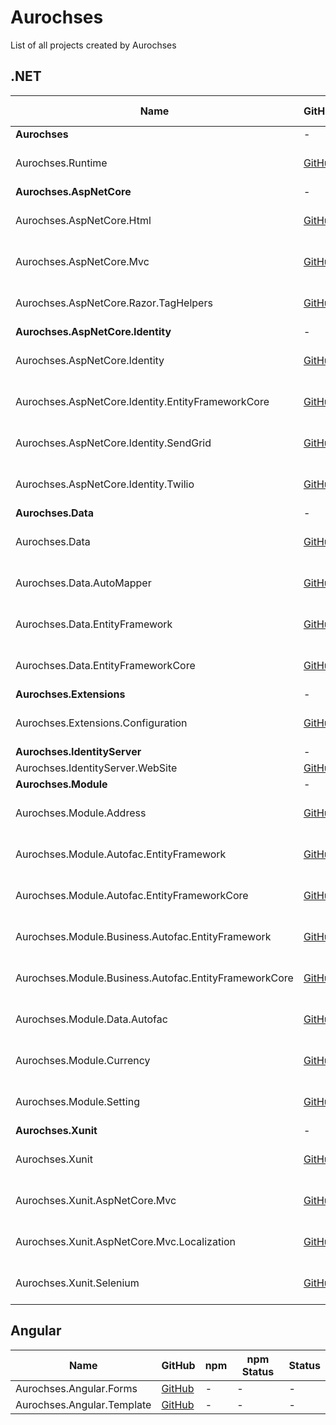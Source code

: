 # Aurochses

List of all projects created by Aurochses

## .NET

Name | GitHub | NuGet | NuGet Status | Status
-----|--------|-------|--------------|-------
**Aurochses** | - | - | - | -
Aurochses.Runtime | [GitHub](https://github.com/Aurochses/Aurochses.Runtime) | [![NuGet](https://img.shields.io/nuget/v/Aurochses.Runtime.svg?style=flat-square)](https://www.nuget.org/packages/Aurochses.Runtime) | [![NuGet Status](http://nugetstatus.com/Aurochses.Runtime.png)](http://nugetstatus.com/packages/Aurochses.Runtime) | OK | NO
**Aurochses.AspNetCore** | - | - | - | -
Aurochses.AspNetCore.Html | [GitHub](https://github.com/Aurochses/Aurochses.AspNetCore.Html) | [![NuGet](https://img.shields.io/nuget/v/Aurochses.AspNetCore.Html.svg?style=flat-square)](https://www.nuget.org/packages/Aurochses.AspNetCore.Html) | [![NuGet Status](http://nugetstatus.com/Aurochses.AspNetCore.Html.png)](http://nugetstatus.com/packages/Aurochses.AspNetCore.Html) | OK
Aurochses.AspNetCore.Mvc | [GitHub](https://github.com/Aurochses/Aurochses.AspNetCore.Mvc) | [![NuGet](https://img.shields.io/nuget/v/Aurochses.AspNetCore.Mvc.svg?style=flat-square)](https://www.nuget.org/packages/Aurochses.AspNetCore.Mvc) | [![NuGet Status](http://nugetstatus.com/Aurochses.AspNetCore.Mvc.png)](http://nugetstatus.com/packages/Aurochses.AspNetCore.Mvc) | OK
Aurochses.AspNetCore.Razor.TagHelpers | [GitHub](https://github.com/Aurochses/Aurochses.AspNetCore.Razor.TagHelpers) | [![NuGet](https://img.shields.io/nuget/v/Aurochses.AspNetCore.Razor.TagHelpers.svg?style=flat-square)](https://www.nuget.org/packages/Aurochses.AspNetCore.Razor.TagHelpers) | [![NuGet Status](http://nugetstatus.com/Aurochses.AspNetCore.Razor.TagHelpers.png)](http://nugetstatus.com/packages/Aurochses.AspNetCore.Razor.TagHelpers) | OK
**Aurochses.AspNetCore.Identity** | - | - | - | -
Aurochses.AspNetCore.Identity | [GitHub](https://github.com/Aurochses/Aurochses.AspNetCore.Identity) | [![NuGet](https://img.shields.io/nuget/v/Aurochses.AspNetCore.Identity.svg?style=flat-square)](https://www.nuget.org/packages/Aurochses.AspNetCore.Identity) | [![NuGet Status](http://nugetstatus.com/Aurochses.AspNetCore.Identity.png)](http://nugetstatus.com/packages/Aurochses.AspNetCore.Identity) | OK
Aurochses.AspNetCore.Identity.EntityFrameworkCore | [GitHub](https://github.com/Aurochses/Aurochses.AspNetCore.Identity.EntityFrameworkCore) | [![NuGet](https://img.shields.io/nuget/v/Aurochses.AspNetCore.Identity.EntityFrameworkCore.svg?style=flat-square)](https://www.nuget.org/packages/Aurochses.AspNetCore.Identity.EntityFrameworkCore) | [![NuGet Status](http://nugetstatus.com/Aurochses.AspNetCore.Identity.EntityFrameworkCore.png)](http://nugetstatus.com/packages/Aurochses.AspNetCore.Identity.EntityFrameworkCore) | OK
Aurochses.AspNetCore.Identity.SendGrid | [GitHub](https://github.com/Aurochses/Aurochses.AspNetCore.Identity.SendGrid) | [![NuGet](https://img.shields.io/nuget/v/Aurochses.AspNetCore.Identity.SendGrid.svg?style=flat-square)](https://www.nuget.org/packages/Aurochses.AspNetCore.Identity.SendGrid) | [![NuGet Status](http://nugetstatus.com/Aurochses.AspNetCore.Identity.SendGrid.png)](http://nugetstatus.com/packages/Aurochses.AspNetCore.Identity.SendGrid) | OK
Aurochses.AspNetCore.Identity.Twilio | [GitHub](https://github.com/Aurochses/Aurochses.AspNetCore.Identity.Twilio) | [![NuGet](https://img.shields.io/nuget/v/Aurochses.AspNetCore.Identity.Twilio.svg?style=flat-square)](https://www.nuget.org/packages/Aurochses.AspNetCore.Identity.Twilio) | [![NuGet Status](http://nugetstatus.com/Aurochses.AspNetCore.Identity.Twilio.png)](http://nugetstatus.com/packages/Aurochses.AspNetCore.Identity.Twilio) | OK
**Aurochses.Data** | - | - | - | -
Aurochses.Data | [GitHub](https://github.com/Aurochses/Aurochses.Data) | [![NuGet](https://img.shields.io/nuget/v/Aurochses.Data.svg?style=flat-square)](https://www.nuget.org/packages/Aurochses.Data) | [![NuGet Status](http://nugetstatus.com/Aurochses.Data.png)](http://nugetstatus.com/packages/Aurochses.Data) | OK
Aurochses.Data.AutoMapper | [GitHub](https://github.com/Aurochses/Aurochses.Data.AutoMapper) | [![NuGet](https://img.shields.io/nuget/v/Aurochses.Data.AutoMapper.svg?style=flat-square)](https://www.nuget.org/packages/Aurochses.Data.AutoMapper) | [![NuGet Status](http://nugetstatus.com/Aurochses.Data.AutoMapper.png)](http://nugetstatus.com/packages/Aurochses.Data.AutoMapper) | OK
Aurochses.Data.EntityFramework | [GitHub](https://github.com/Aurochses/Aurochses.Data.EntityFramework) | [![NuGet](https://img.shields.io/nuget/v/Aurochses.Data.EntityFramework.svg?style=flat-square)](https://www.nuget.org/packages/Aurochses.Data.EntityFramework) | [![NuGet Status](http://nugetstatus.com/Aurochses.Data.EntityFramework.png)](http://nugetstatus.com/packages/Aurochses.Data.EntityFramework) | TESTS REQUIRED
Aurochses.Data.EntityFrameworkCore | [GitHub](https://github.com/Aurochses/Aurochses.Data.EntityFrameworkCore) | [![NuGet](https://img.shields.io/nuget/v/Aurochses.Data.EntityFrameworkCore.svg?style=flat-square)](https://www.nuget.org/packages/Aurochses.Data.EntityFrameworkCore) | [![NuGet Status](http://nugetstatus.com/Aurochses.Data.EntityFrameworkCore.png)](http://nugetstatus.com/packages/Aurochses.Data.EntityFrameworkCore)  | OK
**Aurochses.Extensions** | - | - | - | -
Aurochses.Extensions.Configuration | [GitHub](https://github.com/Aurochses/Aurochses.Extensions.Configuration) | [![NuGet](https://img.shields.io/nuget/v/Aurochses.Extensions.Configuration.svg?style=flat-square)](https://www.nuget.org/packages/Aurochses.Extensions.Configuration) | [![NuGet Status](http://nugetstatus.com/Aurochses.Extensions.Configuration.png)](http://nugetstatus.com/packages/Aurochses.Extensions.Configuration)  | OK
**Aurochses.IdentityServer** | - | - | - | -
Aurochses.IdentityServer.WebSite | [GitHub](https://github.com/Aurochses/Aurochses.IdentityServer.WebSite) | - | - | REFACTOR
**Aurochses.Module** | - | - | - | -
Aurochses.Module.Address | [GitHub](https://github.com/Aurochses/Aurochses.Module.Address) | [![NuGet](https://img.shields.io/nuget/v/Aurochses.Module.Address.svg?style=flat-square)](https://www.nuget.org/packages/Aurochses.Module.Address) | [![NuGet Status](http://nugetstatus.com/Aurochses.Module.Address.png)](http://nugetstatus.com/packages/Aurochses.Module.Address) | Alpha
Aurochses.Module.Autofac.EntityFramework | [GitHub](https://github.com/Aurochses/Aurochses.Module.Autofac.EntityFramework) | [![NuGet](https://img.shields.io/nuget/v/Aurochses.Module.Autofac.EntityFramework.svg?style=flat-square)](https://www.nuget.org/packages/Aurochses.Module.Autofac.EntityFramework) | [![NuGet Status](http://nugetstatus.com/Aurochses.Module.Autofac.EntityFramework.png)](http://nugetstatus.com/packages/Aurochses.Module.Autofac.EntityFramework) | OK
Aurochses.Module.Autofac.EntityFrameworkCore | [GitHub](https://github.com/Aurochses/Aurochses.Module.Autofac.EntityFrameworkCore) | [![NuGet](https://img.shields.io/nuget/v/Aurochses.Module.Autofac.EntityFrameworkCore.svg?style=flat-square)](https://www.nuget.org/packages/Aurochses.Module.Autofac.EntityFrameworkCore) | [![NuGet Status](http://nugetstatus.com/Aurochses.Module.Autofac.EntityFrameworkCore.png)](http://nugetstatus.com/packages/Aurochses.Module.Autofac.EntityFrameworkCore) | OK
Aurochses.Module.Business.Autofac.EntityFramework | [GitHub](https://github.com/Aurochses/Aurochses.Module.Business.Autofac.EntityFramework) | [![NuGet](https://img.shields.io/nuget/v/Aurochses.Module.Business.Autofac.EntityFramework.svg?style=flat-square)](https://www.nuget.org/packages/Aurochses.Module.Business.Autofac.EntityFramework) | [![NuGet Status](http://nugetstatus.com/Aurochses.Module.Business.Autofac.EntityFramework.png)](http://nugetstatus.com/packages/Aurochses.Module.Business.Autofac.EntityFramework) | OK
Aurochses.Module.Business.Autofac.EntityFrameworkCore | [GitHub](https://github.com/Aurochses/Aurochses.Module.Business.Autofac.EntityFrameworkCore) | [![NuGet](https://img.shields.io/nuget/v/Aurochses.Module.Business.Autofac.EntityFrameworkCore.svg?style=flat-square)](https://www.nuget.org/packages/Aurochses.Module.Business.Autofac.EntityFrameworkCore) | [![NuGet Status](http://nugetstatus.com/Aurochses.Module.Business.Autofac.EntityFrameworkCore.png)](http://nugetstatus.com/packages/Aurochses.Module.Business.Autofac.EntityFrameworkCore) | OK
Aurochses.Module.Data.Autofac | [GitHub](https://github.com/Aurochses/Aurochses.Module.Data.Autofac) | [![NuGet](https://img.shields.io/nuget/v/Aurochses.Module.Data.Autofac.svg?style=flat-square)](https://www.nuget.org/packages/Aurochses.Module.Data.Autofac) | [![NuGet Status](http://nugetstatus.com/Aurochses.Module.Data.Autofac.png)](http://nugetstatus.com/packages/Aurochses.Module.Data.Autofac) | OK
Aurochses.Module.Currency | [GitHub](https://github.com/Aurochses/Aurochses.Module.Currency) | [![NuGet](https://img.shields.io/nuget/v/Aurochses.Module.Currency.svg?style=flat-square)](https://www.nuget.org/packages/Aurochses.Module.Currency) | [![NuGet Status](http://nugetstatus.com/Aurochses.Module.Currency.png)](http://nugetstatus.com/packages/Aurochses.Module.Currency) | OK
Aurochses.Module.Setting | [GitHub](https://github.com/Aurochses/Aurochses.Module.Setting) | [![NuGet](https://img.shields.io/nuget/v/Aurochses.Module.Setting.svg?style=flat-square)](https://www.nuget.org/packages/Aurochses.Module.Setting) | [![NuGet Status](http://nugetstatus.com/Aurochses.Module.Setting.png)](http://nugetstatus.com/packages/Aurochses.Module.Setting) | OK
**Aurochses.Xunit** | - | - | - | -
Aurochses.Xunit | [GitHub](https://github.com/Aurochses/Aurochses.Xunit) | [![NuGet](https://img.shields.io/nuget/v/Aurochses.Xunit.svg?style=flat-square)](https://www.nuget.org/packages/Aurochses.Xunit) | [![NuGet Status](http://nugetstatus.com/Aurochses.Xunit.png)](http://nugetstatus.com/packages/Aurochses.Xunit) | OK
Aurochses.Xunit.AspNetCore.Mvc | [GitHub](https://github.com/Aurochses/Aurochses.Xunit.AspNetCore.Mvc) | [![NuGet](https://img.shields.io/nuget/v/Aurochses.Xunit.AspNetCore.Mvc.svg?style=flat-square)](https://www.nuget.org/packages/Aurochses.Xunit.AspNetCore.Mvc) | [![NuGet Status](http://nugetstatus.com/Aurochses.Xunit.AspNetCore.Mvc.png)](http://nugetstatus.com/packages/Aurochses.Xunit.AspNetCore.Mvc) | OK
Aurochses.Xunit.AspNetCore.Mvc.Localization | [GitHub](https://github.com/Aurochses/Aurochses.Xunit.AspNetCore.Mvc.Localization) | [![NuGet](https://img.shields.io/nuget/v/Aurochses.Xunit.AspNetCore.Mvc.Localization.svg?style=flat-square)](https://www.nuget.org/packages/Aurochses.Xunit.AspNetCore.Mvc.Localization) | [![NuGet Status](http://nugetstatus.com/Aurochses.Xunit.AspNetCore.Mvc.Localization.png)](http://nugetstatus.com/packages/Aurochses.Xunit.AspNetCore.Mvc.Localization) | OK
Aurochses.Xunit.Selenium | [GitHub](https://github.com/Aurochses/Aurochses.Xunit.Selenium) | [![NuGet](https://img.shields.io/nuget/v/Aurochses.Xunit.Selenium.svg?style=flat-square)](https://www.nuget.org/packages/Aurochses.Xunit.Selenium) | [![NuGet Status](http://nugetstatus.com/Aurochses.Xunit.Selenium.png)](http://nugetstatus.com/packages/Aurochses.Xunit.Selenium) | OK

## Angular

Name | GitHub | npm | npm Status | Status
-----|--------|-------|--------------|-------
Aurochses.Angular.Forms | [GitHub](https://github.com/Aurochses/Aurochses.Angular.Forms) | - | - | -
Aurochses.Angular.Template | [GitHub](https://github.com/Aurochses/Aurochses.Angular.Template) | - | - | -
